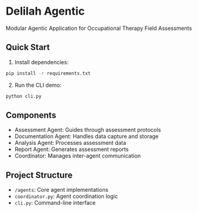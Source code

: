 # Delilah Agentic

Modular Agentic Application for Occupational Therapy Field Assessments

## Quick Start

1. Install dependencies:
```bash
pip install -r requirements.txt
```

2. Run the CLI demo:
```bash
python cli.py
```

## Components

- Assessment Agent: Guides through assessment protocols
- Documentation Agent: Handles data capture and storage
- Analysis Agent: Processes assessment data
- Report Agent: Generates assessment reports
- Coordinator: Manages inter-agent communication

## Project Structure

- `/agents`: Core agent implementations
- `coordinator.py`: Agent coordination logic
- `cli.py`: Command-line interface

